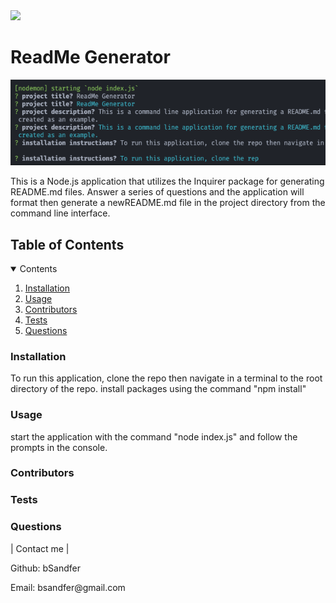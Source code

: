 <img src='https://img.shields.io/badge/license-MIT-blue.svg'>
 
<h1> ReadMe Generator </h1>

![readmeScreenshot](./READMEmdScreenshot.png)

<p> This is a Node.js application that utilizes the Inquirer package for generating README.md files. Answer a series of questions and the application will format then generate a newREADME.md file in the project directory from the command line interface. </p>

<h2> Table of Contents </h2>

<details open="open">
<summary>Contents</summary>
<ol>
<li><a href="#installation">Installation</a></li>
<li><a href="#usage">Usage</a></li>
<li><a href="#contributors">Contributors</a></li>
<li><a href="#tests">Tests</a></li>
<li><a href="#questions">Questions</a></li>
</details>

<h3 id='installation'>Installation</h3>
<p>To run this application, clone the repo then navigate in a terminal to the root directory of the repo. install packages using the command "npm install"</p>

<h3 id='usage'>Usage</h3>
<p>start the application with the command "node index.js" and follow the prompts in the console.</p>

<h3 id='contributors'>Contributors</h3>
<p></p>

<h3 id='tests'>Tests</h3>
<p></p>

<h3 id='questions'>Questions</h3>
<p> | Contact me | </p>
<p> Github: bSandfer </p>
<p> Email: bsandfer@gmail.com </p>
